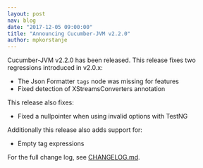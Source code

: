 ```yaml
---
layout: post
nav: blog
date: "2017-12-05 09:00:00"
title: "Announcing Cucumber-JVM v2.2.0"
author: mpkorstanje
---
```


Cucumber-JVM v2.2.0 has been released. This release fixes two regressions introduced in v2.0.x:

-   The Json Formatter `tags` node was missing for features
-   Fixed detection of XStreamsConverters annotation 

This release also fixes:

-   Fixed a nullpointer when using invalid options with TestNG

Additionally this release also adds support for:

- Empty tag expressions

For the full change log, see [CHANGELOG.md](https://github.com/cucumber/cucumber-jvm/blob/main/CHANGELOG.md).
